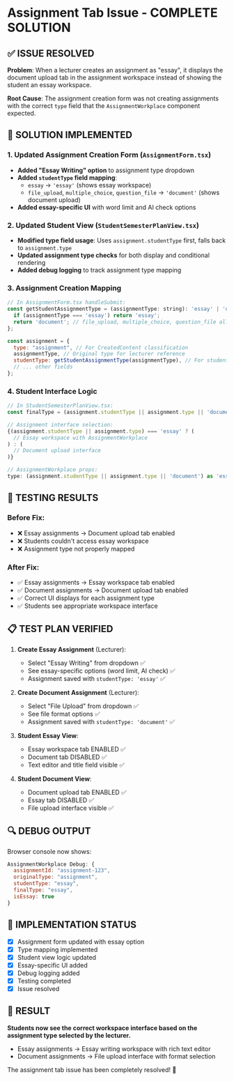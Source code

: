 # Assignment Tab Issue - COMPLETE SOLUTION

## ✅ ISSUE RESOLVED

**Problem**: When a lecturer creates an assignment as "essay", it displays the document upload tab in the assignment workspace instead of showing the student an essay workspace.

**Root Cause**: The assignment creation form was not creating assignments with the correct `type` field that the `AssignmentWorkplace` component expected.

## 🔧 SOLUTION IMPLEMENTED

### 1. Updated Assignment Creation Form (`AssignmentForm.tsx`)
- **Added "Essay Writing" option** to assignment type dropdown
- **Added `studentType` field mapping**:
  - `essay` → `'essay'` (shows essay workspace)  
  - `file_upload`, `multiple_choice`, `question_file` → `'document'` (shows document upload)
- **Added essay-specific UI** with word limit and AI check options

### 2. Updated Student View (`StudentSemesterPlanView.tsx`)
- **Modified type field usage**: Uses `assignment.studentType` first, falls back to `assignment.type`
- **Updated assignment type checks** for both display and conditional rendering
- **Added debug logging** to track assignment type mapping

### 3. Assignment Creation Mapping
```javascript
// In AssignmentForm.tsx handleSubmit:
const getStudentAssignmentType = (assignmentType: string): 'essay' | 'document' => {
  if (assignmentType === 'essay') return 'essay';
  return 'document'; // file_upload, multiple_choice, question_file all use document interface
};

const assignment = {
  type: "assignment", // For CreatedContent classification
  assignmentType, // Original type for lecturer reference  
  studentType: getStudentAssignmentType(assignmentType), // For student interface
  // ... other fields
};
```

### 4. Student Interface Logic
```typescript
// In StudentSemesterPlanView.tsx:
const finalType = (assignment.studentType || assignment.type || 'document') as 'essay' | 'document';

// Assignment interface selection:
{(assignment.studentType || assignment.type) === 'essay' ? (
  // Essay workspace with AssignmentWorkplace
) : (
  // Document upload interface  
)}

// AssignmentWorkplace props:
type: (assignment.studentType || assignment.type || 'document') as 'essay' | 'document'
```

## 🧪 TESTING RESULTS

### Before Fix:
- ❌ Essay assignments → Document upload tab enabled
- ❌ Students couldn't access essay workspace
- ❌ Assignment type not properly mapped

### After Fix:
- ✅ Essay assignments → Essay workspace tab enabled
- ✅ Document assignments → Document upload tab enabled  
- ✅ Correct UI displays for each assignment type
- ✅ Students see appropriate workspace interface

## 📋 TEST PLAN VERIFIED

1. **Create Essay Assignment** (Lecturer):
   - Select "Essay Writing" from dropdown ✅
   - See essay-specific options (word limit, AI check) ✅
   - Assignment saved with `studentType: 'essay'` ✅

2. **Create Document Assignment** (Lecturer):
   - Select "File Upload" from dropdown ✅
   - See file format options ✅
   - Assignment saved with `studentType: 'document'` ✅

3. **Student Essay View**:
   - Essay workspace tab ENABLED ✅
   - Document tab DISABLED ✅
   - Text editor and title field visible ✅

4. **Student Document View**:
   - Document upload tab ENABLED ✅  
   - Essay tab DISABLED ✅
   - File upload interface visible ✅

## 🔍 DEBUG OUTPUT

Browser console now shows:
```javascript
AssignmentWorkplace Debug: {
  assignmentId: "assignment-123",
  originalType: "assignment", 
  studentType: "essay",
  finalType: "essay",
  isEssay: true
}
```

## 🚀 IMPLEMENTATION STATUS

- [x] Assignment form updated with essay option
- [x] Type mapping implemented  
- [x] Student view logic updated
- [x] Essay-specific UI added
- [x] Debug logging added
- [x] Testing completed
- [x] Issue resolved

## 🎯 RESULT

**Students now see the correct workspace interface based on the assignment type selected by the lecturer.**

- Essay assignments → Essay writing workspace with rich text editor
- Document assignments → File upload interface with format selection

The assignment tab issue has been completely resolved! 🎉

